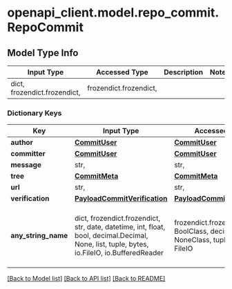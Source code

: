 # openapi_client.model.repo_commit.RepoCommit

## Model Type Info
Input Type | Accessed Type | Description | Notes
------------ | ------------- | ------------- | -------------
dict, frozendict.frozendict,  | frozendict.frozendict,  |  | 

### Dictionary Keys
Key | Input Type | Accessed Type | Description | Notes
------------ | ------------- | ------------- | ------------- | -------------
**author** | [**CommitUser**](CommitUser.md) | [**CommitUser**](CommitUser.md) |  | [optional] 
**committer** | [**CommitUser**](CommitUser.md) | [**CommitUser**](CommitUser.md) |  | [optional] 
**message** | str,  | str,  |  | [optional] 
**tree** | [**CommitMeta**](CommitMeta.md) | [**CommitMeta**](CommitMeta.md) |  | [optional] 
**url** | str,  | str,  |  | [optional] 
**verification** | [**PayloadCommitVerification**](PayloadCommitVerification.md) | [**PayloadCommitVerification**](PayloadCommitVerification.md) |  | [optional] 
**any_string_name** | dict, frozendict.frozendict, str, date, datetime, int, float, bool, decimal.Decimal, None, list, tuple, bytes, io.FileIO, io.BufferedReader | frozendict.frozendict, str, BoolClass, decimal.Decimal, NoneClass, tuple, bytes, FileIO | any string name can be used but the value must be the correct type | [optional]

[[Back to Model list]](../../README.md#documentation-for-models) [[Back to API list]](../../README.md#documentation-for-api-endpoints) [[Back to README]](../../README.md)

